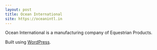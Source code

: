 ```yaml
---
layout: post
title: Ocean International
site: https://oceanintl.in
---
```


Ocean International is a manufacturing company of Equestrian Products.

Built using [WordPress](http://wordpress.org/).
